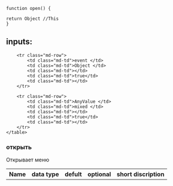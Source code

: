 ```
function open() {

return Object //This
}

```
## inputs:
<table class="md-table">
	<tr class="md-row">
		<th class="md-th">Name </th>
		<th class="md-th">data type</th>
		<th class="md-th">defult</th>
		<th class="md-th">optional</th>
		<th class="md-th">short discription</th>
	</tr>
			
		<tr class="md-row">
			<td class="md-td">event </td>
			<td class="md-td">Object </td>
			<td class="md-td"></td>
			<td class="md-td">true</td>
			<td class="md-td"></td>
		</tr>
			
		<tr class="md-row">
			<td class="md-td">AnyValue </td>
			<td class="md-td">mixed </td>
			<td class="md-td"></td>
			<td class="md-td">true</td>
			<td class="md-td"></td>
		</tr>
	</table>
### открыть
Открывает меню